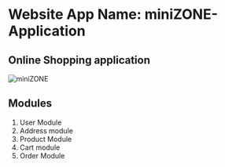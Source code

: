 # Website App Name:  miniZONE-Application
Online Shopping application
-------------------------------
![miniZONE](https://user-images.githubusercontent.com/103960690/209857435-e19f7d10-fae0-4f13-8809-cef0d74c0c0f.png)

Modules
--------------------------
1. User Module
2. Address module
3. Product Module
4. Cart module
5. Order Module
